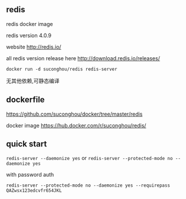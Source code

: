 ## redis

redis docker image

redis version 4.0.9

website http://redis.io/

all redis version release here http://download.redis.io/releases/


```
docker run -d suconghou/redis redis-server
```

无其他依赖,可静态编译

## dockerfile

https://github.com/suconghou/docker/tree/master/redis


docker image  https://hub.docker.com/r/suconghou/redis/

## quick start

`redis-server --daemonize yes`
or
`redis-server --protected-mode no --daemonize yes`

with password auth

`redis-server --protected-mode no --daemonize yes --requirepass QAZwsx123edcvfr654JKL`
